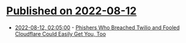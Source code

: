 # [Published on 2022-08-12](index.md)

* [2022-08-12, 02:05:00](https://soylentnews.org/article.pl?sid=22/08/11/0020253&from=rss) - [Phishers Who Breached Twilio and Fooled Cloudflare Could Easily Get You, Too](https://soylentnews.org/article.pl?sid=22/08/11/0020253&from=rss)
